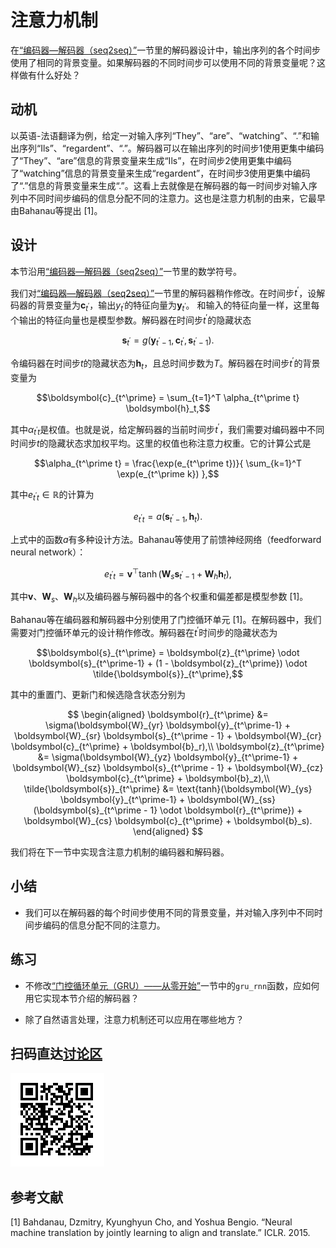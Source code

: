 # 注意力机制

在[“编码器—解码器（seq2seq）”](seq2seq.md)一节里的解码器设计中，输出序列的各个时间步使用了相同的背景变量。如果解码器的不同时间步可以使用不同的背景变量呢？这样做有什么好处？


## 动机

以英语-法语翻译为例，给定一对输入序列“They”、“are”、“watching”、“.”和输出序列“Ils”、“regardent”、“.”。解码器可以在输出序列的时间步1使用更集中编码了“They”、“are”信息的背景变量来生成“Ils”，在时间步2使用更集中编码了“watching”信息的背景变量来生成“regardent”，在时间步3使用更集中编码了“.”信息的背景变量来生成“.”。这看上去就像是在解码器的每一时间步对输入序列中不同时间步编码的信息分配不同的注意力。这也是注意力机制的由来，它最早由Bahanau等提出 [1]。


## 设计

本节沿用[“编码器—解码器（seq2seq）”](seq2seq.md)一节里的数学符号。

我们对[“编码器—解码器（seq2seq）”](seq2seq.md)一节里的解码器稍作修改。在时间步$t^\prime$，设解码器的背景变量为$\boldsymbol{c}_{t^\prime}$，输出$y_{t^\prime}$的特征向量为$\boldsymbol{y}_{t^\prime}$。
和输入的特征向量一样，这里每个输出的特征向量也是模型参数。解码器在时间步$t^\prime$的隐藏状态

$$\boldsymbol{s}_{t^\prime} = g(\boldsymbol{y}_{t^\prime-1}, \boldsymbol{c}_{t^\prime}, \boldsymbol{s}_{t^\prime-1}).$$


令编码器在时间步$t$的隐藏状态为$\boldsymbol{h}_t$，且总时间步数为$T$。解码器在时间步$t^\prime$的背景变量为

$$\boldsymbol{c}_{t^\prime} = \sum_{t=1}^T \alpha_{t^\prime t} \boldsymbol{h}_t,$$

其中$\alpha_{t^\prime t}$是权值。也就是说，给定解码器的当前时间步$t^\prime$，我们需要对编码器中不同时间步$t$的隐藏状态求加权平均。这里的权值也称注意力权重。它的计算公式是

$$\alpha_{t^\prime t} = \frac{\exp(e_{t^\prime t})}{ \sum_{k=1}^T \exp(e_{t^\prime k}) },$$

其中$e_{t^\prime t} \in \mathbb{R}$的计算为

$$e_{t^\prime t} = a(\boldsymbol{s}_{t^\prime - 1}, \boldsymbol{h}_t).$$

上式中的函数$a$有多种设计方法。Bahanau等使用了前馈神经网络（feedforward neural network）：

$$e_{t^\prime t} = \boldsymbol{v}^\top \tanh(\boldsymbol{W}_s \boldsymbol{s}_{t^\prime - 1} + \boldsymbol{W}_h \boldsymbol{h}_t),$$

其中$\boldsymbol{v}$、$\boldsymbol{W}_s$、$\boldsymbol{W}_h$以及编码器与解码器中的各个权重和偏差都是模型参数 [1]。

Bahanau等在编码器和解码器中分别使用了门控循环单元 [1]。在解码器中，我们需要对门控循环单元的设计稍作修改。解码器在$t^\prime$时间步的隐藏状态为

$$\boldsymbol{s}_{t^\prime} = \boldsymbol{z}_{t^\prime} \odot \boldsymbol{s}_{t^\prime-1}  + (1 - \boldsymbol{z}_{t^\prime}) \odot \tilde{\boldsymbol{s}}_{t^\prime},$$

其中的重置门、更新门和候选隐含状态分别为


$$
\begin{aligned}
\boldsymbol{r}_{t^\prime} &= \sigma(\boldsymbol{W}_{yr} \boldsymbol{y}_{t^\prime-1} + \boldsymbol{W}_{sr} \boldsymbol{s}_{t^\prime - 1} + \boldsymbol{W}_{cr} \boldsymbol{c}_{t^\prime} + \boldsymbol{b}_r),\\
\boldsymbol{z}_{t^\prime} &= \sigma(\boldsymbol{W}_{yz} \boldsymbol{y}_{t^\prime-1} + \boldsymbol{W}_{sz} \boldsymbol{s}_{t^\prime - 1} + \boldsymbol{W}_{cz} \boldsymbol{c}_{t^\prime} + \boldsymbol{b}_z),\\
\tilde{\boldsymbol{s}}_{t^\prime} &= \text{tanh}(\boldsymbol{W}_{ys} \boldsymbol{y}_{t^\prime-1} + \boldsymbol{W}_{ss} (\boldsymbol{s}_{t^\prime - 1} \odot \boldsymbol{r}_{t^\prime}) + \boldsymbol{W}_{cs} \boldsymbol{c}_{t^\prime} + \boldsymbol{b}_s).
\end{aligned}
$$


我们将在下一节中实现含注意力机制的编码器和解码器。


## 小结

* 我们可以在解码器的每个时间步使用不同的背景变量，并对输入序列中不同时间步编码的信息分配不同的注意力。

## 练习

* 不修改[“门控循环单元（GRU）——从零开始”](../chapter_recurrent-neural-networks/gru-scratch.md)一节中的`gru_rnn`函数，应如何用它实现本节介绍的解码器？

* 除了自然语言处理，注意力机制还可以应用在哪些地方？

## 扫码直达[讨论区](https://discuss.gluon.ai/t/topic/6759)

![](../img/qr_attention.svg)


## 参考文献

[1] Bahdanau, Dzmitry, Kyunghyun Cho, and Yoshua Bengio. “Neural machine translation by jointly learning to align and translate.” ICLR. 2015.
